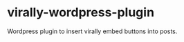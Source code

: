 virally-wordpress-plugin
========================

Wordpress plugin to insert virally embed buttons into posts.